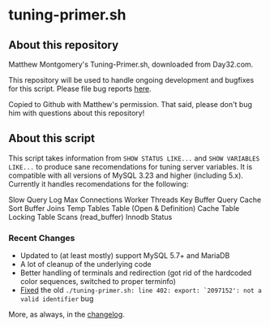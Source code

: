 # tuning-primer.sh
## About this repository
Matthew Montgomery's Tuning-Primer.sh, downloaded from Day32.com.

This repository will be used to handle ongoing development and bugfixes for this script.  Please file bug reports <a href="https://github.com/BMDan/tuning-primer.sh/issues">here</a>.

Copied to Github with Matthew's permission.  That said, please don't bug him with questions about this repository!

## About this script
This script takes information from `SHOW STATUS LIKE...` and `SHOW VARIABLES LIKE...` 
to produce sane recomendations for tuning server variables. 
It is compatible with all versions of MySQL 3.23 and higher (including 5.x).
Currently it handles recomendations for the following:

Slow Query Log
Max Connections
Worker Threads
Key Buffer
Query Cache
Sort Buffer
Joins
Temp Tables
Table (Open & Definition) Cache
Table Locking
Table Scans (read_buffer)
Innodb Status

### Recent Changes

* Updated to (at least mostly) support MySQL 5.7+ and MariaDB
* A lot of cleanup of the underlying code
* Better handling of terminals and redirection (got rid of the hardcoded color sequences, switched to proper terminfo)
* <a href="https://github.com/BMDan/tuning-primer.sh/commit/6b5d866f7525b250bb4ecb0deffd66531e375143">Fixed</a> the old ``./tuning-primer.sh: line 402: export: `2097152': not a valid identifier`` bug

More, as always, in the <a href="https://github.com/BMDan/tuning-primer.sh/commits/master">changelog</a>.
